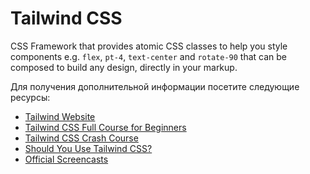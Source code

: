 # Tailwind CSS

CSS Framework that provides atomic CSS classes to help you style components e.g. `flex`, `pt-4`, `text-center` and `rotate-90` that can be composed to build any design, directly in your markup.

Для получения дополнительной информации посетите следующие ресурсы:

- [Tailwind Website](https://tailwindcss.com)
- [Tailwind CSS Full Course for Beginners](https://www.youtube.com/watch?v=lCxcTsOHrjo)
- [Tailwind CSS Crash Course](https://www.youtube.com/watch?v=UBOj6rqRUME)
- [Should You Use Tailwind CSS?](https://www.youtube.com/watch?v=hdGsFpZ0J2E)
- [Official Screencasts](https://www.youtube.com/c/TailwindLabs/videos)
